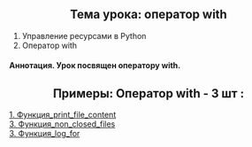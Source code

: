 <h2 style="text-align:center">Тема урока: оператор with</h2>

1. Управление ресурсами в Python
2. Оператор with
#### Аннотация. Урок посвящен оператору with.
<h2 style="text-align:center"> Примеры: Оператор with - 3 шт :</h2>

<div>
<a href="https://github.com/kolesnikovvitaliy/pokolenie_python_oop/tree/main/6_Протоколы/6_3_Оператор_with/6_3_13_Функция_print_file_content">1. Функция_print_file_content</a>  &nbsp; 
</div>
<div>
<a href="https://github.com/kolesnikovvitaliy/pokolenie_python_oop/tree/main/6_Протоколы/6_3_Оператор_with/6_3_14_Функция_non_closed_files">3. Функция_non_closed_files</a>  &nbsp; 
</div>
<div>
<a href="https://github.com/kolesnikovvitaliy/pokolenie_python_oop/tree/main/6_Протоколы/6_3_Оператор_with/6_3_15_Функция_log_for">3. Функция_log_for</a>  &nbsp; 
</div>